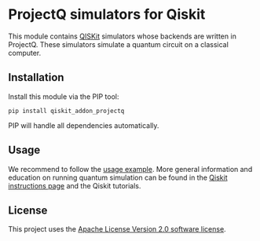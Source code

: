# ProjectQ simulators for Qiskit

This module contains [QISKit](https://www.qiskit.org/) simulators whose backends are written in ProjectQ. These simulators simulate a quantum circuit on a classical computer.

## Installation

Install this module via the PIP tool:

```
pip install qiskit_addon_projectq
```

PIP will handle all dependencies automatically.

## Usage

We recommend to follow the [usage example](examples/projectq_backends.py). More general information and education on running quantum simulation can be found in the [Qiskit instructions page](https://github.com/QISKit/qiskit-core) and the Qiskit tutorials.

## License

This project uses the [Apache License Version 2.0 software license](https://www.apache.org/licenses/LICENSE-2.0).
